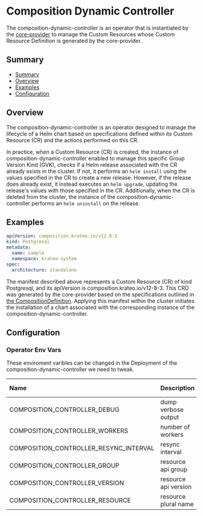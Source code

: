 # Composition Dynamic Controller
The composition-dynamic-controller is an operator that is instantiated by the [core-provider](https://github.com/krateoplatformops/core-provider) to manage the Custom Resources whose Custom Resource Definition is generated by the core-provider.

## Summary

- [Summary](#summary)
- [Overview](#overview)
- [Examples](#examples)
- [Configuration](#configuration)
  

## Overview

The composition-dynamic-controller is an operator designed to manage the lifecycle of a Helm chart based on specifications defined within its Custom Resource (CR) and the actions performed on this CR.

In practice, when a Custom Resource (CR) is created, the instance of composition-dynamic-controller enabled to manage this specific Group Version Kind (GVK), checks if a Helm release associated with the CR already exists in the cluster. If not, it performs an `helm install` using the values specified in the CR to create a new release. However, if the release does already exist, it instead executes an `helm upgrade`, updating the release's values with those specified in the CR. Additionally, when the CR is deleted from the cluster, the instance of the composition-dynamic-controller performs an `helm uninstall` on the release.

## Examples

```yaml
apiVersion: composition.krateo.io/v12-8-3
kind: Postgresql
metadata:
  name: sample
  namespace: krateo-system
spec:
  architecture: standalone
```

The manifest described above represents a Custom Resource (CR) of kind Postgresql, and its apiVersion is composition.krateo.io/v12-8-3. This CRD was generated by the core-provider based on the specifications outlined in [the CompositionDefinition](https://github.com/krateoplatformops/core-provider/blob/1233e2a80ebaa4ef7816596b27f64d820e9b2f26/testdata/compositiondefinition-postgresql-oci.yaml). Applying this manifest within the cluster initiates the installation of a chart associated with the corresponding instance of the composition-dynamic-controller. 

## Configuration

### Operator Env Vars

These enviroment varibles can be changed in the Deployment of the composition-dynamic-controller we need to tweak.

| Name                                   | Description                | Default Value |
|:---------------------------------------|:---------------------------|:--------------|
| COMPOSITION_CONTROLLER_DEBUG           | dump verbose output        | false         |
| COMPOSITION_CONTROLLER_WORKERS         | number of workers          | 1             |
| COMPOSITION_CONTROLLER_RESYNC_INTERVAL | resync interval            | 3m            |
| COMPOSITION_CONTROLLER_GROUP           | resource api group         |               |
| COMPOSITION_CONTROLLER_VERSION         | resource api version       |               |
| COMPOSITION_CONTROLLER_RESOURCE        | resource plural name       |               |

